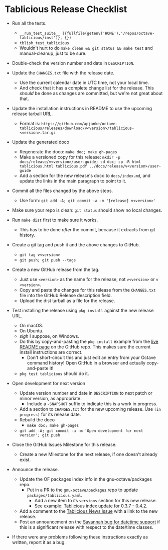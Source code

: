 # Tablicious Release Checklist

* Run all the tests.
  * `__run_test_suite__ ({fullfile(getenv('HOME'),'/repos/octave-tablicious/inst')}, {})`
  * `tblish_test_tablicious`
  * Wouldn't hurt to do `make clean && git status && make test` and manual-cleanup, just to be sure.
* Double-check the version number and date in `DESCRIPTION`.
* Update the `CHANGES.txt` file with the release date.
  * Use the current calendar date in UTC time, not your local time.
  * And check that it has a complete change list for the release. This _should_ be done as changes are committed, but we're not great about that.
* Update the installation instructions in README to use the upcoming release tarball URL.
  * Format is: `https://github.com/apjanke/octave-tablicious/releases/download/v<version>/tablicious-<version>.tar.gz`
* Update the generated doco
  * Regenerate the doco: `make doc; make gh-pages`
  * Make a versioned copy for this release: `mkdir -p docs/release/v<version>/user-guide; cd doc; cp -R html tablicious.html tablicious.pdf ../docs/release/v<version>/user-guide`
  * Add a section for the new release's doco to `docs/index.md`, and update the links in the main paragraph to point to it.
* Commit all the files changed by the above steps.
  * Use form: `git add -A; git commit -a -m '[release] v<version>'`
* Make sure your repo is clean: `git status` should show no local changes.
* Run `make dist` first to make sure it works.
  * This has to be done _after_ the commit, because it extracts from git history.
* Create a git tag and push it and the above changes to GitHub.
  * `git tag v<version>`
  * `git push; git push --tags`
* Create a new GitHub release from the tag.
  * Just use `<version>` as the name for the release, not `v<version>` or `v <version>`.
  * Copy and paste the changes for this release from the `CHANGES.txt` file into the GitHub Release description field.
  * Upload the dist tarball as a file for the release.
* Test installing the release using `pkg install` against the new release URL.
  * On macOS.
  * On Ubuntu.
  * _sigh_ I suppose, on Windows.
  * Do this by copy-and-pasting the `pkg install` example from the
    [live README page](https://github.com/apjanke/octave-tablicious/blob/master/README.md)
    on the GitHub repo. This makes sure the current install instructions are correct.
    * Don't short-circuit this and just edit an entry from your Octave command history! Open GitHub in a browser and actually copy-and-paste it!
  * `pkg test tablicious` should do it.
* Open development for next version
  * Update version number and date in `DESCRIPTION` to next patch or minor version, as appropriate.
    * Include a `-SNAPSHOT` suffix to indicate this is a work in progress.
  * Add a section to `CHANGES.txt` for the new upcoming release. Use `(in progress)` for its release date.
  * Rebuild the doco
    * `make doc; make gh-pages`
  * `git add -A; git commit -a -m 'Open development for next version'; git push`
* Close the GitHub Issues Milestone for this release.
  * Create a new Milestone for the next release, if one doesn't already exist.
* Announce the release.
  * Update the OF packages index info in the gnu-octave/packages repo.
    * Put in a PR to the [`gnu-octave/packages` repo](https://github.com/gnu-octave/packages) to update `packages/tablicious.yaml`.
      * Add a new item to its `versions` section for this new release.
      * See example: [Tablicious index update for 0.3.7 - 0.4.2](https://github.com/gnu-octave/packages/pull/401).
  * Add a comment to the [Tablicious News issue](https://github.com/apjanke/octave-tablicious/issues/131) with a link to the new release.
  * Post an announcement on the [Savannah bug for datetime support](https://savannah.gnu.org/bugs/index.php?47032) if this is a significant release with respect to the date/time classes.

* If there were any problems following these instructions exactly as written, report it as a bug.
